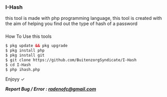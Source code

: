 ### I-Hash ###
this tool is made with php programming language, this tool is created with the aim of helping you find out the type of hash of a password
###
How To Use this tools
```html
$ pkg update && pkg upgrade
$ pkg install php
$ pkg install git
$ git clone https://github.com/BuitenzorgSyndicate/I-Hash
$ cd I-Hash
$ php ihash.php
```
Enjoyy ✓

***Report Bug / Error : radenofc@gmail.com***
